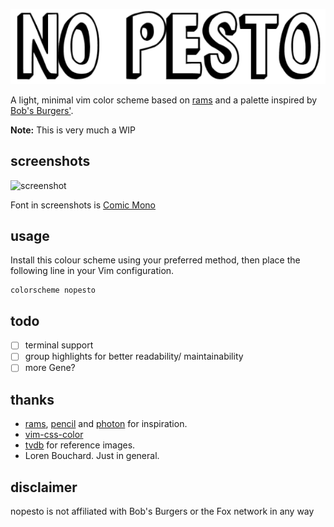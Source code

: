 ![header](header.png)
 
A light, minimal vim color scheme based on [rams](https://github.com/stefanvanburen/rams.vim) and a palette inspired by [Bob's Burgers'](https://en.wikipedia.org/wiki/Bob%27s_Burgers).

**Note:** This is very much a WIP

## screenshots

![screenshot](screenshots.png)

Font in screenshots is [Comic Mono](https://dtinth.github.io/comic-mono-font/)

## usage

Install this colour scheme using your preferred method, then place the following line in your Vim configuration.

```vim
colorscheme nopesto
```

## todo

- [ ] terminal support
- [ ] group highlights for better readability/ maintainability   
- [ ] more Gene?

## thanks

- [rams](https://github.com/stefanvanburen/rams.vim), [pencil](https://github.com/phantomdiorama/vim-colors-pencil) and [photon](https://github.com/axvr/photon.vim) for inspiration.
- [vim-css-color](https://github.com/ap/vim-css-color)
- [tvdb](https://thetvdb.com/) for reference images.
- Loren Bouchard. Just in general.

## disclaimer

nopesto is not affiliated with Bob's Burgers or the Fox network in any way
